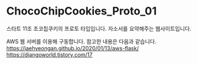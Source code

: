 # ChocoChipCookies_Proto_01

스타트 11조 초코칩쿠키의 프로토 타입입니다.
자소서를 요약해주는 웹사이트입니다.

AWS 웹 서버를 이용해 구동합니다.
참고한 내용은 다음과 같습니다.
https://jaehyeongan.github.io/2020/01/13/aws-flask/
https://djangoworld.tistory.com/17
